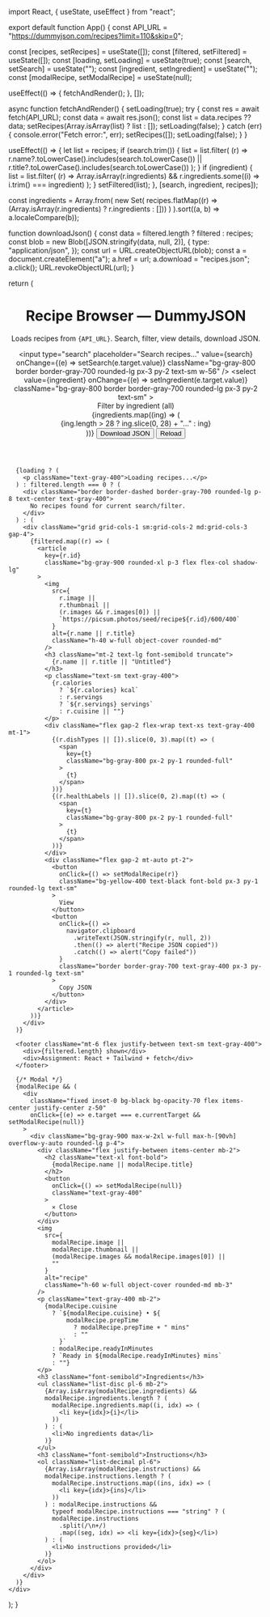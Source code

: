 import React, { useState, useEffect } from "react";

export default function App() {
  const API_URL = "https://dummyjson.com/recipes?limit=110&skip=0";

  const [recipes, setRecipes] = useState([]);
  const [filtered, setFiltered] = useState([]);
  const [loading, setLoading] = useState(true);
  const [search, setSearch] = useState("");
  const [ingredient, setIngredient] = useState("");
  const [modalRecipe, setModalRecipe] = useState(null);

  useEffect(() => {
    fetchAndRender();
  }, []);

  async function fetchAndRender() {
    setLoading(true);
    try {
      const res = await fetch(API_URL);
      const data = await res.json();
      const list = data.recipes ?? data;
      setRecipes(Array.isArray(list) ? list : []);
      setLoading(false);
    } catch (err) {
      console.error("Fetch error:", err);
      setRecipes([]);
      setLoading(false);
    }
  }

  useEffect(() => {
    let list = recipes;
    if (search.trim()) {
      list = list.filter(
        (r) =>
          r.name?.toLowerCase().includes(search.toLowerCase()) ||
          r.title?.toLowerCase().includes(search.toLowerCase())
      );
    }
    if (ingredient) {
      list = list.filter(
        (r) =>
          Array.isArray(r.ingredients) &&
          r.ingredients.some((i) => i.trim() === ingredient)
      );
    }
    setFiltered(list);
  }, [search, ingredient, recipes]);

  const ingredients = Array.from(
    new Set(
      recipes.flatMap((r) => (Array.isArray(r.ingredients) ? r.ingredients : []))
    )
  ).sort((a, b) => a.localeCompare(b));

  function downloadJson() {
    const data = filtered.length ? filtered : recipes;
    const blob = new Blob([JSON.stringify(data, null, 2)], {
      type: "application/json",
    });
    const url = URL.createObjectURL(blob);
    const a = document.createElement("a");
    a.href = url;
    a.download = "recipes.json";
    a.click();
    URL.revokeObjectURL(url);
  }

  return (
    <div className="max-w-6xl mx-auto p-4 text-gray-100">
      <header className="flex flex-col md:flex-row justify-between gap-4 mb-6">
        <div>
          <h1 className="text-xl font-bold">Recipe Browser — DummyJSON</h1>
          <p className="text-gray-400 text-sm">
            Loads recipes from <code>{API_URL}</code>. Search, filter, view
            details, download JSON.
          </p>
        </div>
        <div className="flex flex-wrap gap-2 items-center">
          <input
            type="search"
            placeholder="Search recipes..."
            value={search}
            onChange={(e) => setSearch(e.target.value)}
            className="bg-gray-800 border border-gray-700 rounded-lg px-3 py-2 text-sm w-56"
          />
          <select
            value={ingredient}
            onChange={(e) => setIngredient(e.target.value)}
            className="bg-gray-800 border border-gray-700 rounded-lg px-3 py-2 text-sm"
          >
            <option value="">Filter by ingredient (all)</option>
            {ingredients.map((ing) => (
              <option key={ing} value={ing}>
                {ing.length > 28 ? ing.slice(0, 28) + "…" : ing}
              </option>
            ))}
          </select>
          <button
            onClick={downloadJson}
            className="bg-yellow-400 text-black font-bold px-3 py-2 rounded-lg"
          >
            Download JSON
          </button>
          <button
            onClick={fetchAndRender}
            className="bg-blue-500 text-white font-bold px-3 py-2 rounded-lg"
          >
            Reload
          </button>
        </div>
      </header>

      {loading ? (
        <p className="text-gray-400">Loading recipes...</p>
      ) : filtered.length === 0 ? (
        <div className="border border-dashed border-gray-700 rounded-lg p-8 text-center text-gray-400">
          No recipes found for current search/filter.
        </div>
      ) : (
        <div className="grid grid-cols-1 sm:grid-cols-2 md:grid-cols-3 gap-4">
          {filtered.map((r) => (
            <article
              key={r.id}
              className="bg-gray-900 rounded-xl p-3 flex flex-col shadow-lg"
            >
              <img
                src={
                  r.image ||
                  r.thumbnail ||
                  (r.images && r.images[0]) ||
                  `https://picsum.photos/seed/recipe${r.id}/600/400`
                }
                alt={r.name || r.title}
                className="h-40 w-full object-cover rounded-md"
              />
              <h3 className="mt-2 text-lg font-semibold truncate">
                {r.name || r.title || "Untitled"}
              </h3>
              <p className="text-sm text-gray-400">
                {r.calories
                  ? `${r.calories} kcal`
                  : r.servings
                  ? `${r.servings} servings`
                  : r.cuisine || ""}
              </p>
              <div className="flex gap-2 flex-wrap text-xs text-gray-400 mt-1">
                {(r.dishTypes || []).slice(0, 3).map((t) => (
                  <span
                    key={t}
                    className="bg-gray-800 px-2 py-1 rounded-full"
                  >
                    {t}
                  </span>
                ))}
                {(r.healthLabels || []).slice(0, 2).map((t) => (
                  <span
                    key={t}
                    className="bg-gray-800 px-2 py-1 rounded-full"
                  >
                    {t}
                  </span>
                ))}
              </div>
              <div className="flex gap-2 mt-auto pt-2">
                <button
                  onClick={() => setModalRecipe(r)}
                  className="bg-yellow-400 text-black font-bold px-3 py-1 rounded-lg text-sm"
                >
                  View
                </button>
                <button
                  onClick={() =>
                    navigator.clipboard
                      .writeText(JSON.stringify(r, null, 2))
                      .then(() => alert("Recipe JSON copied"))
                      .catch(() => alert("Copy failed"))
                  }
                  className="border border-gray-700 text-gray-400 px-3 py-1 rounded-lg text-sm"
                >
                  Copy JSON
                </button>
              </div>
            </article>
          ))}
        </div>
      )}

      <footer className="mt-6 flex justify-between text-sm text-gray-400">
        <div>{filtered.length} shown</div>
        <div>Assignment: React + Tailwind + fetch</div>
      </footer>

      {/* Modal */}
      {modalRecipe && (
        <div
          className="fixed inset-0 bg-black bg-opacity-70 flex items-center justify-center z-50"
          onClick={(e) => e.target === e.currentTarget && setModalRecipe(null)}
        >
          <div className="bg-gray-900 max-w-2xl w-full max-h-[90vh] overflow-y-auto rounded-lg p-4">
            <div className="flex justify-between items-center mb-2">
              <h2 className="text-xl font-bold">
                {modalRecipe.name || modalRecipe.title}
              </h2>
              <button
                onClick={() => setModalRecipe(null)}
                className="text-gray-400"
              >
                ✕ Close
              </button>
            </div>
            <img
              src={
                modalRecipe.image ||
                modalRecipe.thumbnail ||
                (modalRecipe.images && modalRecipe.images[0]) ||
                ""
              }
              alt="recipe"
              className="h-60 w-full object-cover rounded-md mb-3"
            />
            <p className="text-gray-400 mb-2">
              {modalRecipe.cuisine
                ? `${modalRecipe.cuisine} • ${
                    modalRecipe.prepTime
                      ? modalRecipe.prepTime + " mins"
                      : ""
                  }`
                : modalRecipe.readyInMinutes
                ? `Ready in ${modalRecipe.readyInMinutes} mins`
                : ""}
            </p>
            <h3 className="font-semibold">Ingredients</h3>
            <ul className="list-disc pl-6 mb-2">
              {Array.isArray(modalRecipe.ingredients) &&
              modalRecipe.ingredients.length ? (
                modalRecipe.ingredients.map((i, idx) => (
                  <li key={idx}>{i}</li>
                ))
              ) : (
                <li>No ingredients data</li>
              )}
            </ul>
            <h3 className="font-semibold">Instructions</h3>
            <ol className="list-decimal pl-6">
              {Array.isArray(modalRecipe.instructions) &&
              modalRecipe.instructions.length ? (
                modalRecipe.instructions.map((ins, idx) => (
                  <li key={idx}>{ins}</li>
                ))
              ) : modalRecipe.instructions &&
                typeof modalRecipe.instructions === "string" ? (
                modalRecipe.instructions
                  .split(/\n+/)
                  .map((seg, idx) => <li key={idx}>{seg}</li>)
              ) : (
                <li>No instructions provided</li>
              )}
            </ol>
          </div>
        </div>
      )}
    </div>
  );
}
